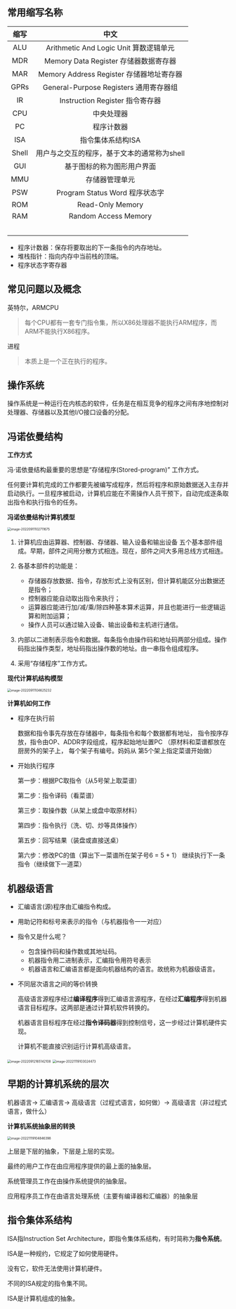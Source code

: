 ## 常用缩写名称

| 缩写  |                    中文                     |
| :---: | :-----------------------------------------: |
|  ALU  |   Arithmetic And Logic Unit 算数逻辑单元    |
|  MDR  |    Memory Data Register 存储器数据寄存器    |
|  MAR  |  Memory Address Register 存储器地址寄存器   |
| GPRs  |   General-Purpose Registers 通用寄存器组    |
|  IR   |       Instruction Register 指令寄存器       |
|  CPU  |                 中央处理器                  |
|  PC   |                 程序计数器                  |
|  ISA  |              指令集体系结构ISA              |
| Shell | 用户与之交互的程序，基于文本的通常称为shell |
|  GUI  |         基于图标的称为图形用户界面          |
|  MMU  |               存储器管理单元                |
|  PSW  |       Program Status Word 程序状态字        |
|  ROM  |              Read-Only Memory               |
|  RAM  |            Random Access Memory             |
|       |                                             |
|       |                                             |
|       |                                             |
|       |                                             |
|       |                                             |

- 程序计数器：保存将要取出的下一条指令的内存地址。
- 堆栈指针：指向内存中当前栈的顶端。
- 程序状态字寄存器

## 常见问题以及概念

英特尔，ARMCPU

> 每个CPU都有一套专门指令集，所以X86处理器不能执行ARM程序，而ARM不能执行X86程序。

进程

> 本质上是一个正在执行的程序。                                                                                                                                                                                                                                                                                                                                                                                                                                                                                                                                                                                                                                                                                                                                                                                                                                                                                                                                                                                                                                                                                                                                                                                                                                                                                                                                                                                                                                                                                                                                                                                                                                                                                                                                                                                                                                                                                                                                                                                                                                              

## 操作系统

操作系统是一种运行在内核态的软件，任务是在相互竞争的程序之间有序地控制对处理器、存储器以及其他I/O接口设备的分配。

## 冯诺依曼结构

**工作方式**

冯·诺依曼结构最重要的思想是“存储程序(Stored-program)” 工作方式。

任何要计算机完成的工作都要先被编写成程序，然后将程序和原始数据送入主存并启动执行。一旦程序被启动，计算机应能在不需操作人员干预下，自动完成逐条取出指令和执行指令的任务。

**冯诺依曼结构计算机模型**

<img src="http://pic.shixiaocaia.fun/202209111027196.png" alt="image-20220911102711675" style="zoom:50%;" />

1. 计算机应由运算器、控制器、存储器、输入设备和输出设备 五个基本部件组成。早期，部件之间用分散方式相连。现在，部件之间大多用总线方式相连。
2. 各基本部件的功能是：

     - 存储器存放数据、指令，存放形式上没有区别，但计算机能区分出数据还是指令；
     - 控制器应能自动取出指令来执行；
     - 运算器应能进行加/减/乘/除四种基本算术运算，并且也能进行一些逻辑运算和附加运算；
     - 操作人员可以通过输入设备、输出设备和主机进行通信。

3. 内部以二进制表示指令和数据。每条指令由操作码和地址码两部分组成。操作码指出操作类型，地址码指出操作数的地址。由一串指令组成程序。
4. 采用“存储程序”工作方式。

**现代计算机结构模型**

<img src="http://pic.shixiaocaia.fun/202209111046144.png" alt="image-20220911104625232" style="zoom:50%;" />

**计算机如何工作**

- 程序在执行前

  数据和指令事先存放在存储器中，每条指令和每个数据都有地址， 指令按序存放，指令由OP、ADDR字段组成，程序起始地址置PC （原材料和菜谱都放在厨房外的架子上， 每个架子有编号。妈妈从 第5个架上指定菜谱开始做）

- 开始执行程序

  第一步：根据PC取指令（从5号架上取菜谱） 

  第二步：指令译码（看菜谱）

  第三步：取操作数（从架上或盘中取原材料）

  第四步：指令执行（洗、切、炒等具体操作）

  第五步：回写结果（装盘或直接送桌）

  第六步：修改PC的值（算出下一菜谱所在架子号6 = 5 + 1）
   继续执行下一条指令（继续做下一道菜）

## 机器级语言

- 汇编语言(源)程序由汇编指令构成。

- 用助记符和标号来表示的指令（与机器指令一一对应）

- 指令又是什么呢？

  - 包含操作码和操作数或其地址码。
  - 机器指令用二进制表示，汇编指令用符号表示
  - 机器语言和汇编语言都是面向机器结构的语言。故统称为机器级语言。

- 不同层次语言之间的等价转换

  高级语言源程序经过**编译程序**得到汇编语言源程序，在经过**汇编程序**得到机器语言目标程序。这两部是通过计算机软件转换的。
  
  机器语言目标程序在经过**指令译码器**得到控制信号，这一步经过计算机硬件实现。
  
  计算机不能直接识别运行计算机高级语言。

<img src="http://pic.shixiaocaia.fun/202209121651011.png" alt="image-20220912165142108" style="zoom:50%;" />

<img src="http://pic.shixiaocaia.fun/202211191030864.png" alt="image-20221119103024473" style="zoom:50%;" />

## 早期的计算机系统的层次

机器语言-> 汇编语言-> 高级语言（过程式语言，如何做）-> 高级语言（非过程式语言，做什么）

**计算机系统抽象层的转换**

<img src="http://pic.shixiaocaia.fun/202211191048498.png" alt="image-20221119104846398" style="zoom:50%;" />

上层是下层的抽象，下层是上层的实现。

最终的用户工作在由应用程序提供的最上面的抽象层。

系统管理员工作在由操作系统提供的抽象层。

应用程序员工作在由语言处理系统（主要有编译器和汇编器）的抽象层

##   指令集体系结构

ISA指Instruction Set Architecture，即指令集体系结构，有时简称为**指令系统**。

ISA是一种规约，它规定了如何使用硬件。

没有它，软件无法使用计算机硬件。

不同的ISA规定的指令集不同。

ISA是计算机组成的抽象。
